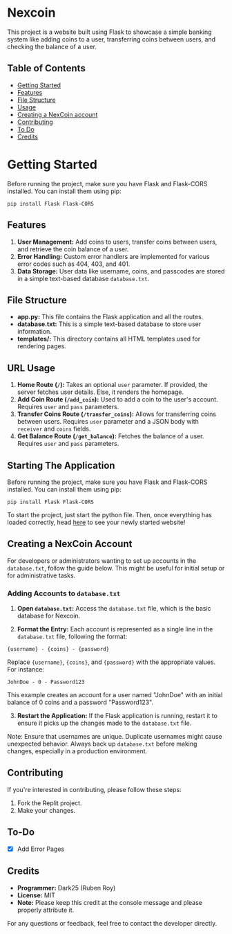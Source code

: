 # Nexcoin

This project is a website built using Flask to showcase a simple banking system like adding coins to a user, transferring coins between users, and checking the balance of a user.

## Table of Contents

- [Getting Started](#getting-started)
- [Features](#features)
- [File Structure](#file-structure)
- [Usage](#usage)
- [Creating a NexCoin account](#creating-a-nexcoin-account)
- [Contributing](#contributing)
- [To Do](#to-do)
- [Credits](#credits)

# Getting Started

Before running the project, make sure you have Flask and Flask-CORS installed. You can install them using pip:
```
pip install Flask Flask-CORS
```

## Features

1. **User Management:** Add coins to users, transfer coins between users, and retrieve the coin balance of a user.
2. **Error Handling:** Custom error handlers are implemented for various error codes such as 404, 403, and 401.
3. **Data Storage:** User data like username, coins, and passcodes are stored in a simple text-based database `database.txt`.

## File Structure

- **app.py:** This file contains the Flask application and all the routes.
- **database.txt:** This is a simple text-based database to store user information.
- **templates/:** This directory contains all HTML templates used for rendering pages.

## URL Usage

1. **Home Route (`/`):** Takes an optional `user` parameter. If provided, the server fetches user details. Else, it renders the homepage.
2. **Add Coin Route (`/add_coin`):** Used to add a coin to the user's account. Requires `user` and `pass` parameters.
3. **Transfer Coins Route (`/transfer_coins`):** Allows for transferring coins between users. Requires `user` parameter and a JSON body with `receiver` and `coins` fields.
4. **Get Balance Route (`/get_balance`):** Fetches the balance of a user. Requires `user` and `pass` parameters.

## Starting The Application

Before running the project, make sure you have Flask and Flask-CORS installed. You can install them using pip:
```
pip install Flask Flask-CORS
```
To start the project, just start the python file. Then, once everything has loaded correctly, head [here](http://127.0.0.1:8080) to see your newly started website!

## Creating a NexCoin Account

For developers or administrators wanting to set up accounts in the `database.txt`, follow the guide below. This might be useful for initial setup or for administrative tasks.

### Adding Accounts to `database.txt`

1. **Open `database.txt`:** Access the `database.txt` file, which is the basic database for Nexcoin.

2. **Format the Entry:** Each account is represented as a single line in the `database.txt` file, following the format:

```
{username} - {coins} - {password}
```
Replace `{username}`, `{coins}`, and `{password}` with the appropriate values. For instance:
```
JohnDoe - 0 - Password123
```
This example creates an account for a user named "JohnDoe" with an initial balance of 0 coins and a password "Password123".

3. **Restart the Application:** If the Flask application is running, restart it to ensure it picks up the changes made to the `database.txt` file.

Note: Ensure that usernames are unique. Duplicate usernames might cause unexpected behavior. Always back up `database.txt` before making changes, especially in a production environment.

## Contributing

If you're interested in contributing, please follow these steps:

1. Fork the Replit project.
2. Make your changes.

## To-Do
- [X] Add Error Pages

## Credits

- **Programmer:** Dark25 (Ruben Roy)
- **License:** MIT
- **Note:** Please keep this credit at the console message and please properly attribute it.

For any questions or feedback, feel free to contact the developer directly.
